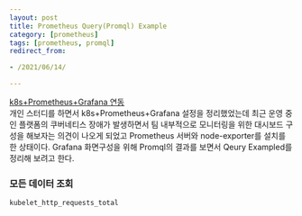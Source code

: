 ```yaml
---
layout: post 
title: Prometheus Query(Promql) Example
category: [prometheus]
tags: [prometheus, promql]
redirect_from:

- /2021/06/14/

---
```

[k8s+Prometheus+Grafana 연동](https://sisipapa.github.io/blog/2021/01/01/k8s-prometheus-grafana/)  
개인 스터디를 하면서 k8s+Prometheus+Grafana 설정을 정리했었는데 최근 운영 중인 플랫폼의 쿠버네티스 장애가 발생하면서 팀 내부적으로 모니터링을 위한 대시보드 구성을 해보자는 의견이 나오게 되었고 Prometheus 서버와 node-exporter를 설치를 한 상태이다. Grafana 화면구성을 위해 Promql의 결과를 보면서 Qeury Exampled를 정리해 보려고 한다.

### 모든 데이터 조회  
```shell
kubelet_http_requests_total
```  






    
  



 

